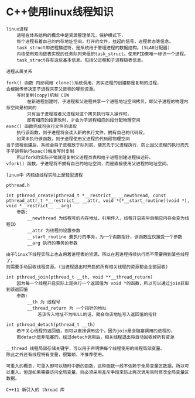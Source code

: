 # C++使用linux线程知识

    linux进程
        进程在体系结构的概念中是资源管理单元，保护模式下，
        每个进程有着自己的内存地址空间，打开的文件，挂起的信号，进程状态等信息。
        task_struct即进程描述符，是系统用于管理进程的数据结构。(SLAB分配器)
        内核使用双向链表实现的任务队列来组织task_struct。使用PID来唯一标识一个进程。
        task_struct存有这些基本信息。包括父进程和子进程链表信息。

    进程从属关系

    fork() 函数 内部调用 clone()系统调用，其实进程的创建都是复制的过程，
    会根据传参决定子进程共享父进程的哪些资源。
        写时复制(copy)机制 COW
            在新进程创建时，子进程和父进程共享一个进程地址空间拷贝，即父子进程的物理内存空间是相同的
            只有当子进程或者父进程对这个拷贝执行写入操作时，
            即有相应的段更改时，才会为子进程相应的段分配物理空间
    exec() 函数完成可执行文件的读取
        执行该函数，则子进程将会读入新的执行文件，拥有自己的代码段，
        如果未执行该函数，则子进程使用父进程的代码段物理空间
    当子进程创建后，系统会将子进程放于队列前，使其先于父进程执行，防止因父进程的执行而先于子进程执行exec()触发写时复制
        所以fork的实际开销就是复制父进程页表和给子进程创建进程描述符。
    vfork() 函数，子进程将不拥有自己的地址空间，而是直接使用父进程的地址空间。

    linux中 内核级线程实际上是轻型进程

    pthread.h

    int pthread_create(pthread_t *__restrict__ __newthread, const pthread_attr_t *__restrict__ __attr, void *(*__start_routine)(void *), void *__restrict__ __arg)
        参数:
            __newthread 为线程号的内存地址，引用传入，线程开启完毕后相应内存会变为线程ID
            __attr 为线程的设置参数
            __start_routine 要执行的事务，为一个函数指针，该函数应仅接受一个参数
            __arg 执行的事务的参数

    由于linux下线程实际上也占用着进程表的资源，所以在若进程持续执行而不需要用到某些线程了，
    则需要手动回收线程资源。(当进程退出时开启的所有相关线程的资源都会全部回收)

    int pthread_join(pthread_t __th, void **__thread_return)
        因为每一个线程开启实际上是执行一个返回值为 void *的函数，所以可以通过join获取到该返回值
        参数:
            __th 为 线程号
            __thread_return 为 一个指针的地址
                若该传入地址不为NULL的话，就会向该地址写入返回值的指针

    int pthread_detach(pthread_t __th)
        若不关心线程的返回值，则可以直接调用这个，因为join是会阻塞调用的进程的，
        而detach是非阻塞的，经过detach调用后，相关线程退出将自动回收掉所有资源

    __thread 线程局部存储关键字，可以用于声明供每个线程使用的线程局部变量。
    除此之外还有线程特有变量，很繁琐，不推荐使用。

    可重入的概念，可重入即可以随时中断的函数，这种函数一般不依赖于全局变量区数据，所以可以重入。但是如果需要访问全局变量，则必须采用互斥手段来防止两次调用同时修改全局变量区数据。

    C++11 新引入的 thread 库
